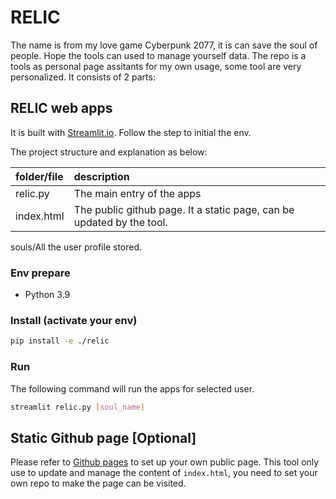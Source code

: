 # RELIC

The name is from my love game Cyberpunk 2077, it is can save the soul of people. Hope the tools can used to manage yourself data.
The repo is a tools as personal page assitants for my own usage, some tool are very personalized. It consists of 2 parts:

## RELIC web apps

It is built with [Streamlit.io](https://streamlit.io/). Follow the step to initial the env.

The project structure and explanation as below:

folder/file|description
:---|:---
relic.py|The main entry of the apps
index.html|The public github page. It a static page, can be updated by the tool.
souls/All the user profile stored.

### Env prepare

- Python 3.9

### Install (activate your env)

```bash
pip install -e ./relic
```

### Run

The following command will run the apps for selected user.

```bash
streamlit relic.py [soul_name]
```

## Static Github page [Optional]

Please refer to [Github pages](https://pages.github.com/) to set up your own public page. This tool only use to update and manage the content of `index.html`, you need to set your own repo to make the page can be visited.